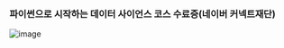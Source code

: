 ### 파이썬으로 시작하는 데이터 사이언스 코스 수료증(네이버 커넥트재단)


![image](https://user-images.githubusercontent.com/85555889/124728749-ccb63800-df4a-11eb-8db7-e65582eef251.png)
